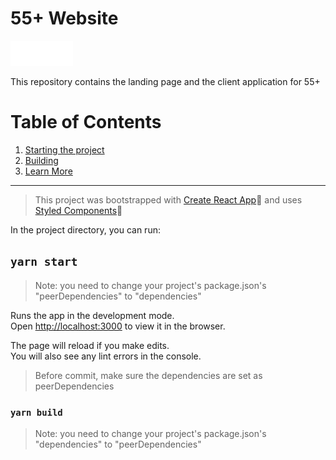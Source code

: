 # 55+ Website

![](src/assets/logo.png)

This repository contains the landing page and the client application for 55+

# Table of Contents

1. [Starting the project](#yarn-start)
2. [Building](#yarn-build)
3. [Learn More](#learn-more)


---

> This project was bootstrapped with [Create React App](https://github.com/facebook/create-react-app)🚀 and uses [Styled Components](https://styled-components.com/docs)🌟

In the project directory, you can run:

## `yarn start`
> Note: you need to change your project's package.json's "peerDependencies" to "dependencies"

Runs the app in the development mode.<br />
Open [http://localhost:3000](http://localhost:3000) to view it in the browser.

The page will reload if you make edits.<br />
You will also see any lint errors in the console.

> Before commit, make sure the dependencies are set as peerDependencies

### `yarn build`

> Note: you need to change your project's package.json's "dependencies" to "peerDependencies"
